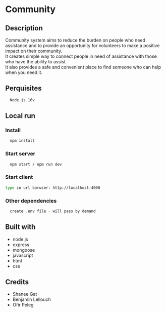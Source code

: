 # Community

## Description
Community system aims to reduce the burden on people who need assistance and to provide an opportunity for volunteers to make a positive impact on their community.
<br>It creates simple way to connect people in need of assistance with those who have the ability to assist.
<br>It also provides a safe and convenient place to find someone who can help when you need it.

## Perquisites
```bash
  Node.js 16v
```

## Local run
### Install
```bash
  npm install
```
### Start server
```bash
  npm start / npm run dev
```
### Start client
```bash
type in url borwser: http://localhost:4000 
```
### Other dependencies
```bash
  create .env file - will pass by demand  
```

## Built with
* node.js
* express
* mongoose
* javascript
* html
* css

## Credits
* Shanee Gat
* Benjamin Lellouch
* Ofir Peleg


